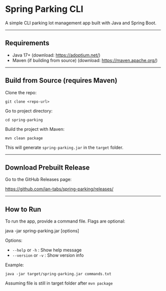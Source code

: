 # Spring Parking CLI

A simple CLI parking lot management app built with Java and Spring Boot.

---

## Requirements
- Java 17+ (download: https://adoptium.net/)
- Maven (if building from source) (download: https://maven.apache.org/)

---

## Build from Source (requires Maven)

Clone the repo:

`git clone <repo-url>`

Go to project directory:

`cd spring-parking`

Build the project with Maven:

`mvn clean package`

This will generate `spring-parking.jar` in the `target` folder.

---

## Download Prebuilt Release

Go to the GitHub Releases page:

https://github.com/ian-tabs/spring-parking/releases/

---

## How to Run

To run the app, provide a command file. Flags are optional:

java -jar spring-parking.jar <commands-file> [options]

Options:
- `--help` or `-h` : Show help message
- `--version` or `-v` : Show version info

Example:

`java -jar target/spring-parking.jar commands.txt`

Assuming file is still in target folder after `mvn package`
